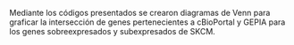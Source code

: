 Mediante los códigos presentados se crearon diagramas de Venn para graficar la intersección de genes pertenecientes a cBioPortal y GEPIA para los genes sobreexpresados y subexpresados de SKCM.
